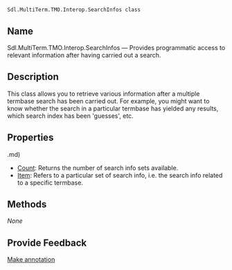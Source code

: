 

# 
    Sdl.MultiTerm.TMO.Interop.SearchInfos class




## Name

Sdl.MultiTerm.TMO.Interop.SearchInfos —          Provides programmatic access to relevant information after having carried out a search.



## Description



This class allows you to retrieve various information after a multiple termbase search has been carried out. For example, you might want to know whether the search in a particular termbase has yielded any results, which search index has been 'guesses', etc.



## Properties
.md)
* [Count](Sdl.MultiTerm.TMO.Interop.SearchInfos.Count.md): Returns the number of search info sets available.
* [Item](Sdl.MultiTerm.TMO.Interop.SearchInfos.Item.md): Refers to a particular set of search info, i.e. the search info related to a specific termbase.




## Methods
*None*


## Provide Feedback

[Make annotation](mailto:sdk-feedback@sdl.com&amp;subject=Reference%20for%20Sdl.MultiTerm.TMO.Interop.SearchInfos)

